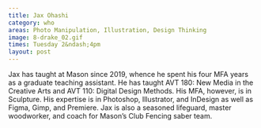 ```yaml
---
title: Jax Ohashi
category: who
areas: Photo Manipulation, Illustration, Design Thinking
image: 8-drake_02.gif
times: Tuesday 2&ndash;4pm
layout: post
---
```

Jax has taught at Mason since 2019, whence he spent his four MFA years as a graduate teaching assistant. He has taught AVT 180: New Media in the Creative Arts and AVT 110: Digital Design Methods. His MFA, however, is in Sculpture. His expertise is in Photoshop, Illustrator, and InDesign as well as Figma, Gimp, and Premiere. Jax is also a seasoned lifeguard, master woodworker, and coach for Mason’s Club Fencing saber team.  
